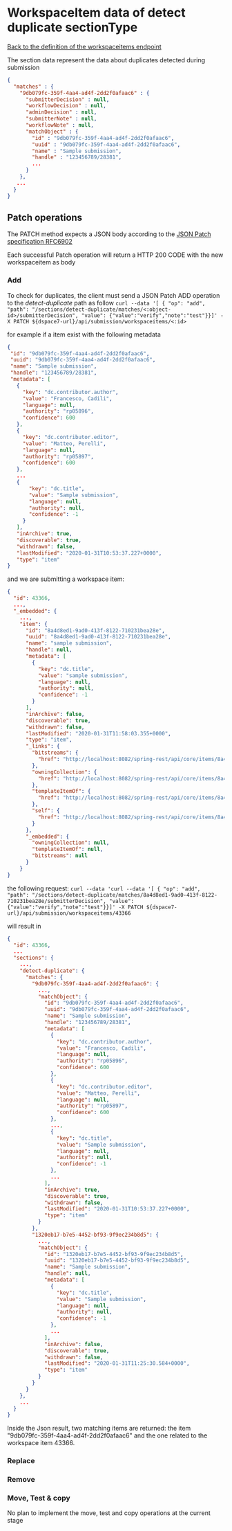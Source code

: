 # WorkspaceItem data of detect duplicate sectionType
[Back to the definition of the workspaceitems endpoint](workspaceitems.md)

The section data represent the data about duplicates detected during submission

```json
{
  "matches" : {
	"9db079fc-359f-4aa4-ad4f-2dd2f0afaac6" : {
	  "submitterDecision" : null,
	  "workflowDecision" : null,
	  "adminDecision" : null,
	  "submitterNote" : null,
	  "workflowNote" : null,
	  "matchObject" : {
		"id" : "9db079fc-359f-4aa4-ad4f-2dd2f0afaac6",
		"uuid" : "9db079fc-359f-4aa4-ad4f-2dd2f0afaac6",
		"name" : "Sample submission",
		"handle" : "123456789/28381",
		...
	  }
	},
   ...
  }
}
```

## Patch operations
The PATCH method expects a JSON body according to the [JSON Patch specification RFC6902](https://tools.ietf.org/html/rfc6902)

Each successful Patch operation will return a HTTP 200 CODE with the new workspaceitem as body 

### Add

To check for duplicates, the client must send a JSON Patch ADD operation to  the *detect-duplicate* path as follow
`curl --data '[ { "op": "add", "path": "/sections/detect-duplicate/matches/<:object-id>/submitterDecision", "value": {"value":"verify","note":"test"}}]' -X PATCH ${dspace7-url}/api/submission/workspaceitems/<:id>`

for example if a item exist with the following metadata
```json
{
 "id": "9db079fc-359f-4aa4-ad4f-2dd2f0afaac6",
 "uuid": "9db079fc-359f-4aa4-ad4f-2dd2f0afaac6",
 "name": "Sample submission",
 "handle": "123456789/28381",
 "metadata": [
   {
	 "key": "dc.contributor.author",
	 "value": "Francesco, Cadili",
	 "language": null,
	 "authority": "rp05896",
	 "confidence": 600
   },
   {
	 "key": "dc.contributor.editor",
	 "value": "Matteo, Perelli",
	 "language": null,
	 "authority": "rp05897",
	 "confidence": 600
   },
   ...
   {
	   "key": "dc.title",
	   "value": "Sample submission",
	   "language": null,
	   "authority": null,
	   "confidence": -1
	 }
   ],
   "inArchive": true,
   "discoverable": true,
   "withdrawn": false,
   "lastModified": "2020-01-31T10:53:37.227+0000",
   "type": "item"
}	
```

and we are submitting a workspace item:
```json
{
  "id": 43366,
  ...,
  "_embedded": {
    ...,
    "item": {
      "id": "8a4d8ed1-9ad0-413f-8122-710231bea28e",
      "uuid": "8a4d8ed1-9ad0-413f-8122-710231bea28e",
      "name": "sample submission",
      "handle": null,
      "metadata": [
        {
          "key": "dc.title",
          "value": "sample submission",
          "language": null,
          "authority": null,
          "confidence": -1
        }
      ],
      "inArchive": false,
      "discoverable": true,
      "withdrawn": false,
      "lastModified": "2020-01-31T11:58:03.355+0000",
      "type": "item",
      "_links": {
        "bitstreams": {
          "href": "http://localhost:8082/spring-rest/api/core/items/8a4d8ed1-9ad0-413f-8122-710231bea28e/bitstreams"
        },
        "owningCollection": {
          "href": "http://localhost:8082/spring-rest/api/core/items/8a4d8ed1-9ad0-413f-8122-710231bea28e/owningCollection"
        },
        "templateItemOf": {
          "href": "http://localhost:8082/spring-rest/api/core/items/8a4d8ed1-9ad0-413f-8122-710231bea28e/templateItemOf"
        },
        "self": {
          "href": "http://localhost:8082/spring-rest/api/core/items/8a4d8ed1-9ad0-413f-8122-710231bea28e"
        }
      },
      "_embedded": {
        "owningCollection": null,
        "templateItemOf": null,
        "bitstreams": null
      }
    }
}
```

the following request:
`curl --data 'curl --data '[ { "op": "add", "path": "/sections/detect-duplicate/matches/8a4d8ed1-9ad0-413f-8122-710231bea28e/submitterDecision", "value": {"value":"verify","note":"test"}}]' -X PATCH ${dspace7-url}/api/submission/workspaceitems/43366`

will result in
```json
{
  "id": 43366,
  ...
  "sections": {
    ...,
    "detect-duplicate": {
      "matches": {
        "9db079fc-359f-4aa4-ad4f-2dd2f0afaac6": {
		  ...,
          "matchObject": {
            "id": "9db079fc-359f-4aa4-ad4f-2dd2f0afaac6",
            "uuid": "9db079fc-359f-4aa4-ad4f-2dd2f0afaac6",
            "name": "Sample submission",
            "handle": "123456789/28381",
            "metadata": [
              {
                "key": "dc.contributor.author",
                "value": "Francesco, Cadili",
                "language": null,
                "authority": "rp05896",
                "confidence": 600
              },
              {
                "key": "dc.contributor.editor",
                "value": "Matteo, Perelli",
                "language": null,
                "authority": "rp05897",
                "confidence": 600
              },
              ...,
              {
                "key": "dc.title",
                "value": "Sample submission",
                "language": null,
                "authority": null,
                "confidence": -1
              },
              ...
            ],
            "inArchive": true,
            "discoverable": true,
            "withdrawn": false,
            "lastModified": "2020-01-31T10:53:37.227+0000",
            "type": "item"
          }
        },
        "1320eb17-b7e5-4452-bf93-9f9ec234b8d5": {
          ...,
          "matchObject": {
            "id": "1320eb17-b7e5-4452-bf93-9f9ec234b8d5",
            "uuid": "1320eb17-b7e5-4452-bf93-9f9ec234b8d5",
            "name": "Sample submission",
            "handle": null,
            "metadata": [
              {
                "key": "dc.title",
                "value": "Sample submission",
                "language": null,
                "authority": null,
                "confidence": -1
              },
              ...
            ],
            "inArchive": false,
            "discoverable": true,
            "withdrawn": false,
            "lastModified": "2020-01-31T11:25:30.584+0000",
            "type": "item"
          }
        }
      }
    },
    ...
  }
}
```

Inside the Json result, two matching items are returned: the item "9db079fc-359f-4aa4-ad4f-2dd2f0afaac6" and the one related to the workspace item 43366.

### Replace

### Remove

### Move, Test & copy
No plan to implement the move, test and copy operations at the current stage
